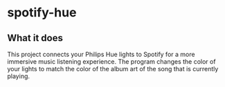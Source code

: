 # spotify-hue
## What it does
This project connects your Philips Hue lights to Spotify for a more immersive music listening experience. The program changes the color of your lights to match the color of the album art of the song that is currently playing.
